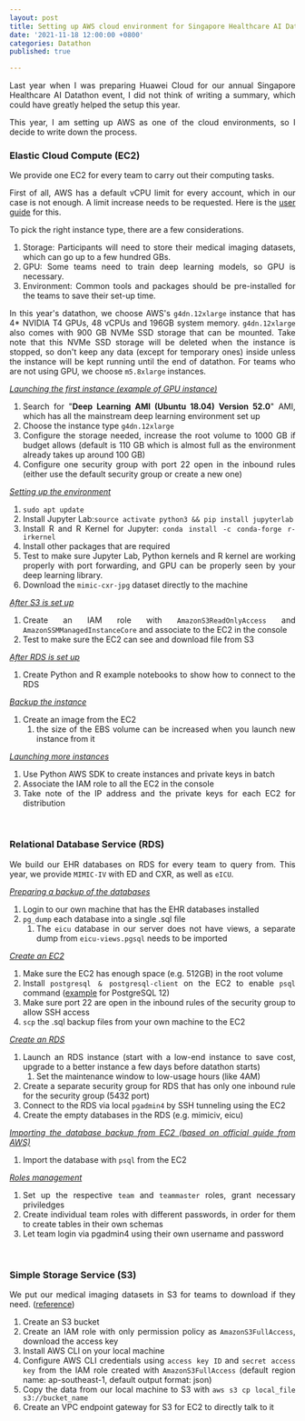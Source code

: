 ```yaml
---
layout: post
title: Setting up AWS cloud environment for Singapore Healthcare AI Datathon 2021
date: '2021-11-18 12:00:00 +0800'
categories: Datathon
published: true

---
```


<style>body {text-align: justify}</style>

Last year when I was preparing Huawei Cloud for our annual Singapore Healthcare AI Datathon event, I did not think of writing a summary, which could have greatly helped the setup this year. 

This year, I am setting up AWS as one of the cloud environments, so I decide to write down the process.

### Elastic Cloud Compute (EC2)

We provide one EC2 for every team to carry out their computing tasks. 

First of all, AWS has a default vCPU limit for every account, which in our case is not enough. A limit increase needs to be requested. Here is the [user guide](https://docs.aws.amazon.com/AWSEC2/latest/UserGuide/ec2-on-demand-instances.html) for this.

To pick the right instance type, there are a few considerations.

1. Storage: Participants will need to store their medical imaging datasets, which can go up to a few hundred GBs.
2. GPU: Some teams need to train deep learning models, so GPU is necessary.
3. Environment: Common tools and packages should be pre-installed for the teams to save their set-up time.

In this year's datathon, we choose AWS's `g4dn.12xlarge` instance that has 4* NVIDIA T4 GPUs, 48 vCPUs and 196GB system memory. `g4dn.12xlarge` also comes with 900 GB NVMe SSD storage that can be mounted. Take note that this NVMe SSD storage will be deleted when the instance is stopped, so don't keep any data (except for temporary ones) inside unless the instance will be kept running until the end of datathon. For teams who are not using GPU, we choose `m5.8xlarge` instances.

<u><i>Launching the first instance (example of GPU instance)</i></u>

1. Search for "**Deep Learning AMI (Ubuntu 18.04) Version 52.0**" AMI, which has all the mainstream deep learning environment set up
2. Choose the instance type `g4dn.12xlarge`
3. Configure the storage needed, increase the root volume to 1000 GB if budget allows (default is 110 GB which is almost full as the environment already takes up around 100 GB)
4. Configure one security group with port 22 open in the inbound rules (either use the default security group or create a new one)

<u><i>Setting up the environment</i></u>

1. `sudo apt update`
2. Install Jupyter Lab:`source activate python3 && pip install jupyterlab`
3. Install R and R Kernel for Jupyter: `conda install -c conda-forge r-irkernel`
4. Install other packages that are required
5. Test to make sure Jupyter Lab, Python kernels and R kernel are working properly with port forwarding, and GPU can be properly seen by your deep learning library.
6. Download the `mimic-cxr-jpg` dataset directly to the machine

<u><i>After S3 is set up</i></u>

1. Create an IAM role with `AmazonS3ReadOnlyAccess` and `AmazonSSMManagedInstanceCore` and associate to the EC2 in the console
2. Test to make sure the EC2 can see and download file from S3

<u><i>After RDS is set up</i></u>

1. Create Python and R example notebooks to show how to connect to the RDS

<u><i>Backup the instance</i></u>

1. Create an image from the EC2
   1. the size of the EBS volume can be increased when you launch new instance from it

<u><i>Launching more instances</i></u>

1. Use Python AWS SDK to create instances and private keys in batch
2. Associate the IAM role to all the EC2 in the console
3. Take note of the IP address and the private keys for each EC2 for distribution

<br>

### Relational Database Service (RDS)

We build our EHR databases on RDS for every team to query from. This year, we provide `MIMIC-IV` with ED and CXR, as well as `eICU`.

<u><i>Preparing a backup of the databases</i></u>

1. Login to our own machine that has the EHR databases installed
2. `pg_dump` each database into a single .sql file
   1. The `eicu` database in our server does not have views, a separate dump from `eicu-views.pgsql` needs to be imported

<u><i>Create an EC2</i></u>

1. Make sure the EC2 has enough space (e.g. 512GB) in the root volume
2. Install `postgresql & postgresql-client` on the EC2 to enable `psql` command ([example](https://computingforgeeks.com/install-postgresql-12-on-ubuntu/) for PostgreSQL 12)
3. Make sure port 22 are open in the inbound rules of the security group to allow SSH access
4. `scp` the .sql backup files from your own machine to the EC2

<u><i>Create an RDS</i></u>

1. Launch an RDS instance (start with a low-end instance to save cost, upgrade to a better instance a few days before datathon starts)
   1. Set the maintenance window to low-usage hours (like 4AM)
2. Create a separate security group for RDS that has only one inbound rule for the security group (5432 port)
3. Connect to the RDS via local `pgadmin4` by SSH tunneling using the EC2
4. Create the empty databases in the RDS (e.g. mimiciv, eicu)

<u><i>Importing the database backup from EC2 (based on official <aref src="https://docs.aws.amazon.com/AmazonRDS/latest/UserGuide/PostgreSQL.Procedural.Importing.EC2.html"> guide </aref> from AWS)</i></u>

1. Import the database with `psql` from the EC2

<u><i>Roles management</i></u>

1. Set up the respective `team` and `teammaster` roles, grant necessary priviledges
2. Create individual team roles with different passwords, in order for them to create tables in their own schemas
3. Let team login via pgadmin4 using their own username and password

<br>

### Simple Storage Service (S3)

We put our medical imaging datasets in S3 for teams to download if they need. ([reference](https://adamtheautomator.com/upload-file-to-s3/))

1. Create an S3 bucket
2. Create an IAM role with only permission policy as `AmazonS3FullAccess`, download the access key
3. Install AWS CLI on your local machine
4. Configure AWS CLI credentials using `access key ID` and `secret access key` from the IAM role created with `AmazonS3FullAccess` (default region name: ap-southeast-1, default output format: json)
5. Copy the data from our local machine to S3 with `aws s3 cp local_file s3://bucket_name`
6. Create an VPC endpoint gateway for S3 for EC2 to directly talk to it